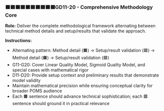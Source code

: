 ### **🟧🟩🟧🟩🟧🟩🟧🟩🟧🟩GD11-20** - Comprehensive Methodology Core

**Role:** Deliver the complete methodological framework alternating between technical method details and setup/results that validate the approach.

**Instructions:**

- Alternating pattern: Method detail (🟧) → Setup/result validation (🟩) → Method detail (🟧) → Setup/result validation (🟩)
- G11-G20: Cover Linear Quality Model, Sigmoid Quality Model, and special cases with mathematical rigor
- D11-D20: Provide setup context and preliminary results that demonstrate model validity
- Maintain mathematical precision while ensuring conceptual clarity for broader POMS audience
- Each 🟧 sentence should advance technical sophistication; each 🟩 sentence should ground it in practical relevance